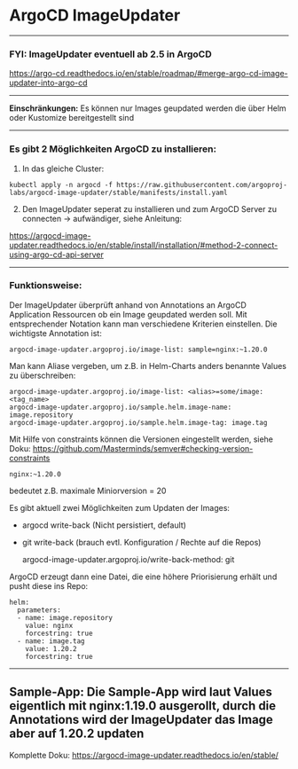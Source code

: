 # ArgoCD ImageUpdater

---
### FYI: ImageUpdater eventuell ab 2.5 in ArgoCD 
https://argo-cd.readthedocs.io/en/stable/roadmap/#merge-argo-cd-image-updater-into-argo-cd

---
**Einschränkungen:** Es können nur Images geupdated werden die über Helm oder Kustomize bereitgestellt sind

---


### Es gibt 2 Möglichkeiten ArgoCD zu installieren:

1. In das gleiche Cluster:

``kubectl apply -n argocd -f https://raw.githubusercontent.com/argoproj-labs/argocd-image-updater/stable/manifests/install.yaml``

2. Den ImageUpdater seperat zu installieren und zum ArgoCD Server zu connecten
-> aufwändiger, siehe Anleitung: 

https://argocd-image-updater.readthedocs.io/en/stable/install/installation/#method-2-connect-using-argo-cd-api-server

---

### Funktionsweise:

Der ImageUpdater überprüft anhand von Annotations an ArgoCD Application Ressourcen ob ein Image geupdated werden soll.
Mit entsprechender Notation kann man verschiedene Kriterien einstellen. Die wichtigste Annotation ist:

    argocd-image-updater.argoproj.io/image-list: sample=nginx:~1.20.0

Man kann Aliase vergeben, um z.B. in Helm-Charts anders benannte Values zu überschreiben:
```
argocd-image-updater.argoproj.io/image-list: <alias>=some/image:<tag_name>
argocd-image-updater.argoproj.io/sample.helm.image-name: image.repository
argocd-image-updater.argoproj.io/sample.helm.image-tag: image.tag
```


Mit Hilfe von constraints können die Versionen eingestellt werden, siehe Doku:
https://github.com/Masterminds/semver#checking-version-constraints

```
nginx:~1.20.0 
```
bedeutet z.B. maximale Miniorversion = 20

Es gibt aktuell zwei Möglichkeiten zum Updaten der Images:
* argocd write-back (Nicht persistiert, default)
* git write-back (brauch evtl. Konfiguration / Rechte auf die Repos)


    argocd-image-updater.argoproj.io/write-back-method: git

ArgoCD erzeugt dann eine Datei, die eine höhere Priorisierung erhält und pusht diese ins Repo:
```
helm:
  parameters:
  - name: image.repository
    value: nginx
    forcestring: true
  - name: image.tag
    value: 1.20.2
    forcestring: true
```

---
**Sample-App:** 
Die Sample-App wird laut Values eigentlich mit nginx:1.19.0 ausgerollt, durch die Annotations wird der ImageUpdater das Image aber auf 1.20.2 updaten
---


Komplette Doku: https://argocd-image-updater.readthedocs.io/en/stable/





